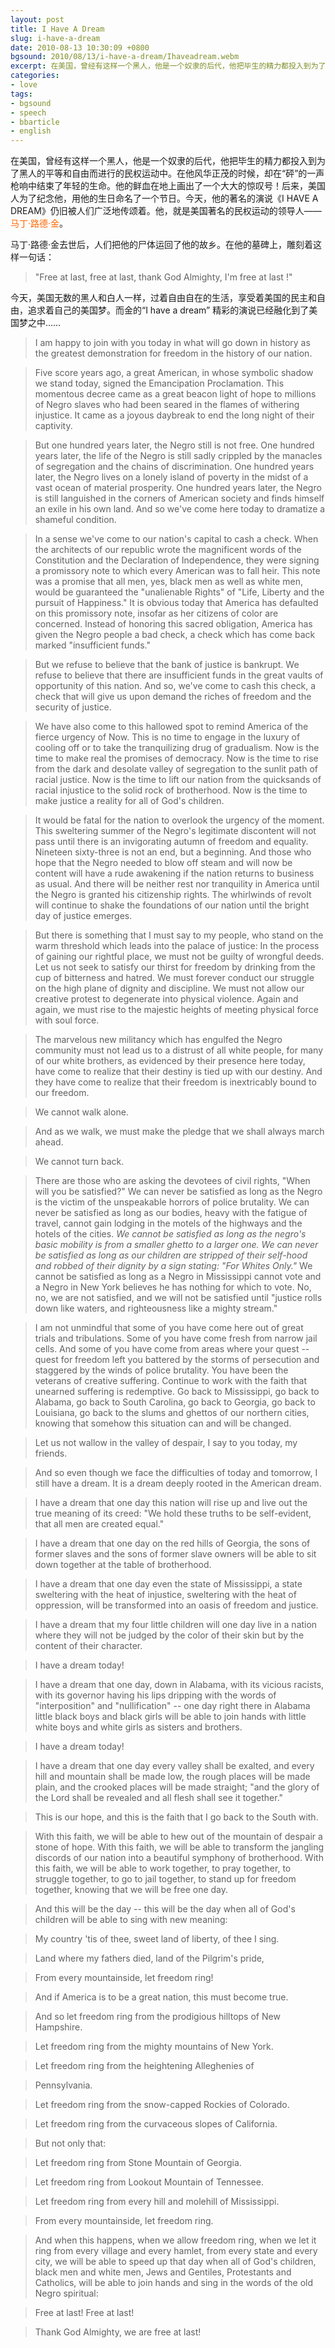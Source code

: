 ```yaml
---
layout: post
title: I Have A Dream
slug: i-have-a-dream
date: 2010-08-13 10:30:09 +0800
bgsound: 2010/08/13/i-have-a-dream/Ihaveadream.webm
excerpt: 在美国，曾经有这样一个黑人，他是一个奴隶的后代，他把毕生的精力都投入到为了黑人的平等和自由而进行的民权运动中。在他风华正茂的时候，却在砰的一声枪响中结束了年轻的生命。他的鲜血在地上画出了一个大大的惊叹号！后来，美国人为了纪念他，用他的生日命名了一个节日。今天，他的著名的演说：I HAVE A DREAM仍旧被人们广泛地传颂着。他，就是美国著名的民权运动的领导人—— 马丁·路德·金。
categories:
- love
tags:
- bgsound
- speech
- bbarticle
- english
---
```


在美国，曾经有这样一个黑人，他是一个奴隶的后代，他把毕生的精力都投入到为了黑人的平等和自由而进行的民权运动中。在他风华正茂的时候，却在“砰”的一声枪响中结束了年轻的生命。他的鲜血在地上画出了一个大大的惊叹号！后来，美国人为了纪念他，用他的生日命名了一个节日。今天，他的著名的演说《I HAVE A DREAM》仍旧被人们广泛地传颂着。他，就是美国著名的民权运动的领导人—— <span style="color: #ff6600;">马丁·路德·金</span>。

马丁·路德·金去世后，人们把他的尸体运回了他的故乡。在他的墓碑上，雕刻着这样一句话：

> "Free at last, free at last, thank God Almighty, I'm free at last !"

今天，美国无数的黑人和白人一样，过着自由自在的生活，享受着美国的民主和自由，追求着自己的美国梦。而金的“I have a dream” 精彩的演说已经融化到了美国梦之中……

> I am happy to join with you today in what will go down in history as the greatest demonstration for freedom in the history of our nation.

> Five score years ago, a great American, in whose symbolic shadow we stand today, signed the Emancipation Proclamation. This momentous decree came as a great beacon light of hope to millions of Negro slaves who had been seared in the flames of withering injustice. It came as a joyous daybreak to end the long night of their captivity.

> But one hundred years later, the Negro still is not free. One hundred years later, the life of the Negro is still sadly crippled by the manacles of segregation and the chains of discrimination. One hundred years later, the Negro lives on a lonely island of poverty in the midst of a vast ocean of material prosperity. One hundred years later, the Negro is still languished in the corners of American society and finds himself an exile in his own land. And so we've come here today to dramatize a shameful condition.

> In a sense we've come to our nation's capital to cash a check. When the architects of our republic wrote the magnificent words of the Constitution and the Declaration of Independence, they were signing a promissory note to which every American was to fall heir. This note was a promise that all men, yes, black men as well as white men, would be guaranteed the "unalienable Rights" of "Life, Liberty and the pursuit of Happiness." It is obvious today that America has defaulted on this promissory note, insofar as her citizens of color are concerned. Instead of honoring this sacred obligation, America has given the Negro people a bad check, a check which has come back marked "insufficient funds."

> But we refuse to believe that the bank of justice is bankrupt. We refuse to believe that there are insufficient funds in the great vaults of opportunity of this nation. And so, we've come to cash this check, a check that will give us upon demand the riches of freedom and the security of justice.

> We have also come to this hallowed spot to remind America of the fierce urgency of Now. This is no time to engage in the luxury of cooling off or to take the tranquilizing drug of gradualism. Now is the time to make real the promises of democracy. Now is the time to rise from the dark and desolate valley of segregation to the sunlit path of racial justice. Now is the time to lift our nation from the quicksands of racial injustice to the solid rock of brotherhood. Now is the time to make justice a reality for all of God's children.

> It would be fatal for the nation to overlook the urgency of the moment. This sweltering summer of the Negro's legitimate discontent will not pass until there is an invigorating autumn of freedom and equality. Nineteen sixty-three is not an end, but a beginning. And those who hope that the Negro needed to blow off steam and will now be content will have a rude awakening if the nation returns to business as usual. And there will be neither rest nor tranquility in America until the Negro is granted his citizenship rights. The whirlwinds of revolt will continue to shake the foundations of our nation until the bright day of justice emerges.

> But there is something that I must say to my people, who stand on the warm threshold which leads into the palace of justice: In the process of gaining our rightful place, we must not be guilty of wrongful deeds. Let us not seek to satisfy our thirst for freedom by drinking from the cup of bitterness and hatred. We must forever conduct our struggle on the high plane of dignity and discipline. We must not allow our creative protest to degenerate into physical violence. Again and again, we must rise to the majestic heights of meeting physical force with soul force.

> The marvelous new militancy which has engulfed the Negro community must not lead us to a distrust of all white people, for many of our white brothers, as evidenced by their presence here today, have come to realize that their destiny is tied up with our destiny. And they have come to realize that their freedom is inextricably bound to our freedom.

> We cannot walk alone.

> And as we walk, we must make the pledge that we shall always march ahead.

> We cannot turn back.

> There are those who are asking the devotees of civil rights, "When will you be satisfied?" We can never be satisfied as long as the Negro is the victim of the unspeakable horrors of police brutality. We can never be satisfied as long as our bodies, heavy with the fatigue of travel, cannot gain lodging in the motels of the highways and the hotels of the cities. *We cannot be satisfied as long as the negro's basic mobility is from a smaller ghetto to a larger one. We can never be satisfied as long as our children are stripped of their self-hood and robbed of their dignity by a sign stating: "For Whites Only."* We cannot be satisfied as long as a Negro in Mississippi cannot vote and a Negro in New York believes he has nothing for which to vote. No, no, we are not satisfied, and we will not be satisfied until "justice rolls down like waters, and righteousness like a mighty stream."

> I am not unmindful that some of you have come here out of great trials and tribulations. Some of you have come fresh from narrow jail cells. And some of you have come from areas where your quest -- quest for freedom left you battered by the storms of persecution and staggered by the winds of police brutality. You have been the veterans of creative suffering. Continue to work with the faith that unearned suffering is redemptive. Go back to Mississippi, go back to Alabama, go back to South Carolina, go back to Georgia, go back to Louisiana, go back to the slums and ghettos of our northern cities, knowing that somehow this situation can and will be changed.

> Let us not wallow in the valley of despair, I say to you today, my friends.

> And so even though we face the difficulties of today and tomorrow, I still have a dream. It is a dream deeply rooted in the American dream.

> I have a dream that one day this nation will rise up and live out the true meaning of its creed: "We hold these truths to be self-evident, that all men are created equal."

> I have a dream that one day on the red hills of Georgia, the sons of former slaves and the sons of former slave owners will be able to sit down together at the table of brotherhood.

> I have a dream that one day even the state of Mississippi, a state sweltering with the heat of injustice, sweltering with the heat of oppression, will be transformed into an oasis of freedom and justice.

> I have a dream that my four little children will one day live in a nation where they will not be judged by the color of their skin but by the content of their character.

> I have a dream today!

> I have a dream that one day, down in Alabama, with its vicious racists, with its governor having his lips dripping with the words of "interposition" and "nullification" -- one day right there in Alabama little black boys and black girls will be able to join hands with little white boys and white girls as sisters and brothers.

> I have a dream today!

> I have a dream that one day every valley shall be exalted, and every hill and mountain shall be made low, the rough places will be made plain, and the crooked places will be made straight; "and the glory of the Lord shall be revealed and all flesh shall see it together."

> This is our hope, and this is the faith that I go back to the South with.

> With this faith, we will be able to hew out of the mountain of despair a stone of hope. With this faith, we will be able to transform the jangling discords of our nation into a beautiful symphony of brotherhood. With this faith, we will be able to work together, to pray together, to struggle together, to go to jail together, to stand up for freedom together, knowing that we will be free one day.

> And this will be the day -- this will be the day when all of God's children will be able to sing with new meaning:

> My country 'tis of thee, sweet land of liberty, of thee I sing.

> Land where my fathers died, land of the Pilgrim's pride,

> From every mountainside, let freedom ring!

> And if America is to be a great nation, this must become true.

> And so let freedom ring from the prodigious hilltops of New Hampshire.

> Let freedom ring from the mighty mountains of New York.

> Let freedom ring from the heightening Alleghenies of

> Pennsylvania.

> Let freedom ring from the snow-capped Rockies of Colorado.

> Let freedom ring from the curvaceous slopes of California.

> But not only that:

> Let freedom ring from Stone Mountain of Georgia.

> Let freedom ring from Lookout Mountain of Tennessee.

> Let freedom ring from every hill and molehill of Mississippi.

> From every mountainside, let freedom ring.

> And when this happens, when we allow freedom ring, when we let it ring from every village and every hamlet, from every state and every city, we will be able to speed up that day when all of God's children, black men and white men, Jews and Gentiles, Protestants and Catholics, will be able to join hands and sing in the words of the old Negro spiritual:

> Free at last! Free at last!

> Thank God Almighty, we are free at last!

